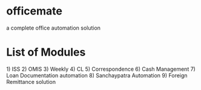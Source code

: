 # officemate
a complete office automation solution


<h1>List of Modules</h1>
1) ISS
2) OMIS
3) Weekly
4) CL
5) Correspondence
6) Cash Management
7) Loan Documentation automation
8) Sanchaypatra Automation
9) Foreign Remittance solution

